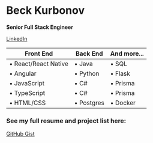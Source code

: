 # Beck Kurbonov
**Senior Full Stack Engineer**

[LinkedIn](https://www.linkedin.com/in/beckkurbonov/)

Front End | Back End | And more...
------------ | ------------- | ------------
• React/React Native | • Java | • SQL
• Angular | • Python | • Flask
• JavaScript | • C# | • Prisma
• TypeScript | • C# | • Prisma
• HTML/CSS | • Postgres | • Docker

### See my full resume and project list here:
[GitHub Gist](https://github.com/KurbonovO?tab=repositories)
